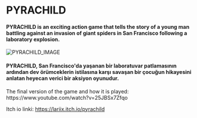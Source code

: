 # PYRACHILD

#### PYRACHILD is an exciting action game that tells the story of a young man battling against an invasion of giant spiders in San Francisco following a laboratory explosion.

![PYRACHILD_IMAGE](https://github.com/hilalguzel/pyrachild/assets/101393646/3a7980d5-d629-4822-8383-8a5a563985f9)


#### PYRACHILD, San Francisco'da yaşanan bir laboratuvar patlamasının ardından dev örümceklerin istilasına karşı savaşan bir çocuğun hikayesini anlatan heyecan verici bir aksiyon oyunudur.
<p>The final version of the game and how it is played: https://www.youtube.com/watch?v=25JBSx7Zfqo </p> 

Itch io linki:
https://lariix.itch.io/pyrachild
